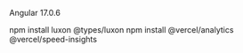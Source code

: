 Angular 17.0.6

npm install luxon @types/luxon
npm install @vercel/analytics @vercel/speed-insights
